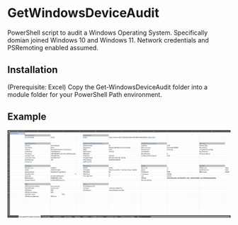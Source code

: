 # GetWindowsDeviceAudit
PowerShell script to audit a Windows Operating System. Specifically domian joined Windows 10 and Windows 11. Network credentials and PSRemoting enabled assumed.

## Installation
(Prerequisite: Excel)
Copy the Get-WindowsDeviceAudit folder into a module folder for your PowerShell Path environment.

## Example
![example](https://github.com/ozruxo/GetWindowsDeviceAudit/blob/main/example/example.png)
